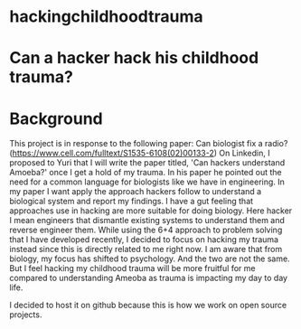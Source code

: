 # hackingchildhoodtrauma
# Can a hacker hack his childhood trauma?

# Background
This project is in response to the following paper: Can biologist fix a radio? (https://www.cell.com/fulltext/S1535-6108(02)00133-2)
On Linkedin, I proposed to Yuri that I will write the paper titled, 'Can hackers understand Amoeba?' once I get a hold of my trauma. In his paper he pointed out the need for a common language for biologists like we have in engineering. In my paper I want apply the approach hackers follow to understand a biological system and report my findings. I have a gut feeling that approaches use in hacking are more suitable for doing biology. Here hacker I mean engineers that dismantle existing systems to understand them and reverse engineer them.
While using the 6+4 approach to problem solving that I have developed recently, I decided to focus on hacking my trauma instead since this is directly related to me right now. I am aware that from biology, my focus has shifted to psychology. And the two are not the same. But I feel hacking my childhood trauma will be more fruitful for me compared to understanding Ameoba as trauma is impacting my day to day life.

I decided to host it on github because this is how we work on open source projects.
